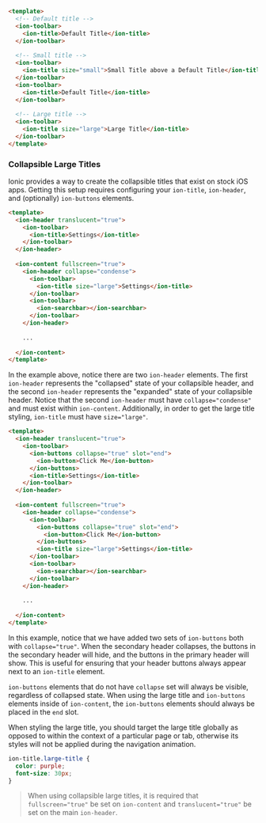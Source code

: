 ```html
<template>
  <!-- Default title -->
  <ion-toolbar>
    <ion-title>Default Title</ion-title>
  </ion-toolbar>
  
  <!-- Small title -->
  <ion-toolbar>
    <ion-title size="small">Small Title above a Default Title</ion-title>
  </ion-toolbar>
  <ion-toolbar>
    <ion-title>Default Title</ion-title>
  </ion-toolbar>
  
  <!-- Large title -->
  <ion-toolbar>
    <ion-title size="large">Large Title</ion-title>
  </ion-toolbar>
</template>
```

### Collapsible Large Titles

Ionic provides a way to create the collapsible titles that exist on stock iOS apps. Getting this setup requires configuring your `ion-title`, `ion-header`, and (optionally) `ion-buttons` elements.

```html
<template>
  <ion-header translucent="true">
    <ion-toolbar>    
      <ion-title>Settings</ion-title>               
    </ion-toolbar>
  </ion-header>
  
  <ion-content fullscreen="true">
    <ion-header collapse="condense">              
      <ion-toolbar>      
        <ion-title size="large">Settings</ion-title>
      </ion-toolbar>
      <ion-toolbar>
        <ion-searchbar></ion-searchbar>
      </ion-toolbar>
    </ion-header>
    
    ...
    
  </ion-content>
</template>
```

In the example above, notice there are two `ion-header` elements. The first `ion-header` represents the "collapsed" state of your collapsible header, and the second `ion-header` represents the "expanded" state of your collapsible header. Notice that the second `ion-header` must have `collapse="condense"` and must exist within `ion-content`. Additionally, in order to get the large title styling, `ion-title` must have `size="large"`.

```html
<template>
  <ion-header translucent="true">
    <ion-toolbar>   
      <ion-buttons collapse="true" slot="end">
        <ion-button>Click Me</ion-button>
      </ion-buttons> 
      <ion-title>Settings</ion-title>               
    </ion-toolbar>
  </ion-header>
  
  <ion-content fullscreen="true">
    <ion-header collapse="condense">              
      <ion-toolbar>      
        <ion-buttons collapse="true" slot="end">
          <ion-button>Click Me</ion-button>
        </ion-buttons>
        <ion-title size="large">Settings</ion-title>
      </ion-toolbar>
      <ion-toolbar>
        <ion-searchbar></ion-searchbar>
      </ion-toolbar>
    </ion-header>
    
    ...
    
  </ion-content>
</template>
```

In this example, notice that we have added two sets of `ion-buttons` both with `collapse="true"`. When the secondary header collapses, the buttons in the secondary header will hide, and the buttons in the primary header will show. This is useful for ensuring that your header buttons always appear next to an `ion-title` element.

`ion-buttons` elements that do not have `collapse` set will always be visible, regardless of collapsed state. When using the large title and `ion-buttons` elements inside of `ion-content`, the `ion-buttons` elements should always be placed in the `end` slot.

When styling the large title, you should target the large title globally as opposed to within the context of a particular page or tab, otherwise its styles will not be applied during the navigation animation.

```css
ion-title.large-title {
  color: purple;
  font-size: 30px;
}
```

> When using collapsible large titles, it is required that `fullscreen="true"` be set on `ion-content` and `translucent="true"` be set on the main `ion-header`.